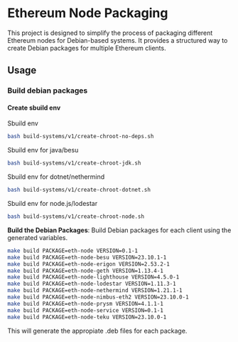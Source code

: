 # Ethereum Node Packaging

This project is designed to simplify the process of packaging different Ethereum nodes for Debian-based systems. It provides a structured way to create Debian packages for multiple Ethereum clients. 

## Usage

### Build debian packages

#### Create sbuild env 

Sbuild env
```bash
bash build-systems/v1/create-chroot-no-deps.sh
```
Sbuild env for java/besu
```bash
bash build-systems/v1/create-chroot-jdk.sh
```

Sbuild env for dotnet/nethermind
```bash
bash build-systems/v1/create-chroot-dotnet.sh
```

Sbuild env for node.js/lodestar
```bash
bash build-systems/v1/create-chroot-node.sh
```

**Build the Debian Packages**: Build Debian packages for each client using the generated variables.
   ```bash
   make build PACKAGE=eth-node VERSION=0.1-1
   make build PACKAGE=eth-node-besu VERSION=23.10.1-1
   make build PACKAGE=eth-node-erigon VERSION=2.53.2-1
   make build PACKAGE=eth-node-geth VERSION=1.13.4-1
   make build PACKAGE=eth-node-lighthouse VERSION=4.5.0-1
   make build PACKAGE=eth-node-lodestar VERSION=1.11.3-1
   make build PACKAGE=eth-node-nethermind VERSION=1.21.1-1
   make build PACKAGE=eth-node-nimbus-eth2 VERSION=23.10.0-1
   make build PACKAGE=eth-node-prysm VERSION=4.1.1-1
   make build PACKAGE=eth-node-service VERSION=0.1-1
   make build PACKAGE=eth-node-teku VERSION=23.10.0-1

   ```
  This will generate the appropiate .deb files for each package.


